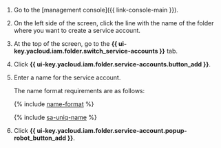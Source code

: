 1. Go to the [management console]({{ link-console-main }}).
1. On the left side of the screen, click the line with the name of the folder where you want to create a service account.
1. At the top of the screen, go to the **{{ ui-key.yacloud.iam.folder.switch_service-accounts }}** tab.
1. Click **{{ ui-key.yacloud.iam.folder.service-accounts.button_add }}**.
1. Enter a name for the service account.

   The name format requirements are as follows:

   {% include [name-format](../name-format.md) %}

   {% include [sa-uniq-name](sa-uniq-name.md) %}

1. Click **{{ ui-key.yacloud.iam.folder.service-account.popup-robot_button_add }}**.
